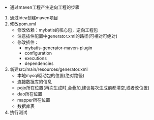 * 通过maven工程产生逆向工程的步骤
1. 通过idea创建maven项目
2. 修改pom.xml
    * 修改依赖：mybatis的核心包，逆向工程包
    * 注意插件配置中generator.xml的路径(可相对可绝对)
    * 修改插件：
        * mybatis-generator-maven-plugin
        * configuration
        * executions
        * dependencies
3. 新建src/main/resources/generator.xml
    * 本地mysql驱动包的位置(绝对路径)
    * 连接数据库的信息
    * pojo所在位置(再次生成时,会叠加,建议每次生成前都清空,或者改位置)
    * dao所在位置
    * mapper所在位置
    * 数据库表
4. 执行测试